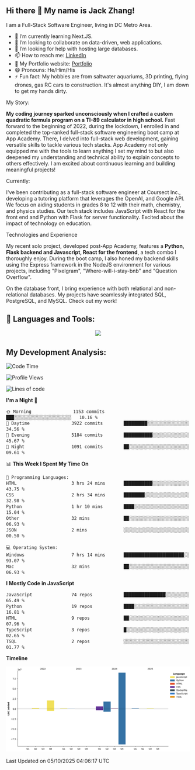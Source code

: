 
## Hi there 👋 My name is Jack Zhang!
I am a Full-Stack Software Engineer, living in DC Metro Area.

* 🌱 I’m currently learning Next.JS.
* 👯 I’m looking to collaborate on data-driven, web applications.
* 🤔 I’m looking for help with hosting large databases.
* 📫 How to reach me: [LinkedIn](https://www.linkedin.com/in/jack-zhang-1ba90929/)
* 🔭 My Portfolio website: [Portfolio](https://www.jackzhang.io)
* 😄 Pronouns: He/Him/His
* ⚡ Fun fact: My hobbies are from saltwater aquariums, 3D printing, flying drones, gas RC cars to construction. It's almost anything DIY, I am down to get my hands dirty.

My Story:

**My coding journey sparked unconsciously when I crafted a custom quadratic formula program on a TI-89 calculator in high school.** Fast forward to the beginning of 2022, during the lockdown, I enrolled in and completed the top-ranked full-stack software engineering boot camp at App Academy. There, I delved into full-stack web development, gaining versatile skills to tackle various tech stacks. App Academy not only equipped me with the tools to learn anything I set my mind to but also deepened my understanding and technical ability to explain concepts to others effectively. I am excited about continuous learning and building meaningful projects!

Currently:

I've been contributing as a full-stack software engineer at Coursect Inc., developing a tutoring platform that leverages the OpenAI, and Google API. We focus on aiding students in grades 8 to 12 with their math, chemistry, and physics studies. Our tech stack includes JavaScript with React for the front end and Python with Flask for server functionality. Excited about the impact of technology on education.

Technologies and Experience

My recent solo project, developed post-App Academy, features a **Python, Flask backend and Javascript, React for the frontend**, a tech combo I thoroughly enjoy. During the boot camp, I also honed my backend skills using the Express framework in the NodeJS environment for various projects, including "Pixelgram",  "Where-will-i-stay-bnb" and "Question Overflow".

On the database front, I bring experience with both relational and non-relational databases. My projects have seamlessly integrated SQL, PostgreSQL, and MySQL. Check out my work!


## 🧰 Languages and Tools:
<p align="center">
  <a href="https://skillicons.dev">
    <img src="https://skillicons.dev/icons?i=js,py,react,redux,html,css,flask,sequelize,express,npm,sqlite,postgres,github,postman,docker,nextjs,tailwind,gcp,ai" />
  </a>
</p>


## My Development Analysis:
<!--START_SECTION:waka-->
![Code Time](http://img.shields.io/badge/Code%20Time-2%2C034%20hrs%204%20mins-blue)

![Profile Views](http://img.shields.io/badge/Profile%20Views-1-blue)

![Lines of code](https://img.shields.io/badge/From%20Hello%20World%20I%27ve%20Written-139.6%20million%20lines%20of%20code-blue)

**I'm a Night 🦉** 

```text
🌞 Morning                1153 commits        ███░░░░░░░░░░░░░░░░░░░░░░   10.16 % 
🌆 Daytime                3922 commits        █████████░░░░░░░░░░░░░░░░   34.56 % 
🌃 Evening                5184 commits        ███████████░░░░░░░░░░░░░░   45.67 % 
🌙 Night                  1091 commits        ██░░░░░░░░░░░░░░░░░░░░░░░   09.61 % 
```


📊 **This Week I Spent My Time On** 

```text
💬 Programming Languages: 
HTML                     3 hrs 24 mins       ███████████░░░░░░░░░░░░░░   43.75 % 
CSS                      2 hrs 34 mins       ████████░░░░░░░░░░░░░░░░░   32.98 % 
Python                   1 hr 10 mins        ████░░░░░░░░░░░░░░░░░░░░░   15.04 % 
Other                    32 mins             ██░░░░░░░░░░░░░░░░░░░░░░░   06.93 % 
JSON                     2 mins              ░░░░░░░░░░░░░░░░░░░░░░░░░   00.50 % 

💻 Operating System: 
Windows                  7 hrs 14 mins       ███████████████████████░░   93.07 % 
Mac                      32 mins             ██░░░░░░░░░░░░░░░░░░░░░░░   06.93 % 
```

**I Mostly Code in JavaScript** 

```text
JavaScript               74 repos            ████████████████░░░░░░░░░   65.49 % 
Python                   19 repos            ████░░░░░░░░░░░░░░░░░░░░░   16.81 % 
HTML                     9 repos             ██░░░░░░░░░░░░░░░░░░░░░░░   07.96 % 
TypeScript               3 repos             █░░░░░░░░░░░░░░░░░░░░░░░░   02.65 % 
TSQL                     2 repos             ░░░░░░░░░░░░░░░░░░░░░░░░░   01.77 % 
```



**Timeline**

![Lines of Code chart](https://raw.githubusercontent.com/jzhang319/jzhang319/master/assets/bar_graph.png)


 Last Updated on 05/10/2025 04:06:17 UTC
<!--END_SECTION:waka-->
